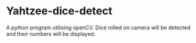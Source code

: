 # Yahtzee-dice-detect
A python program utilising openCV. Dice rolled on camera will be detected and their numbers will be displayed.
